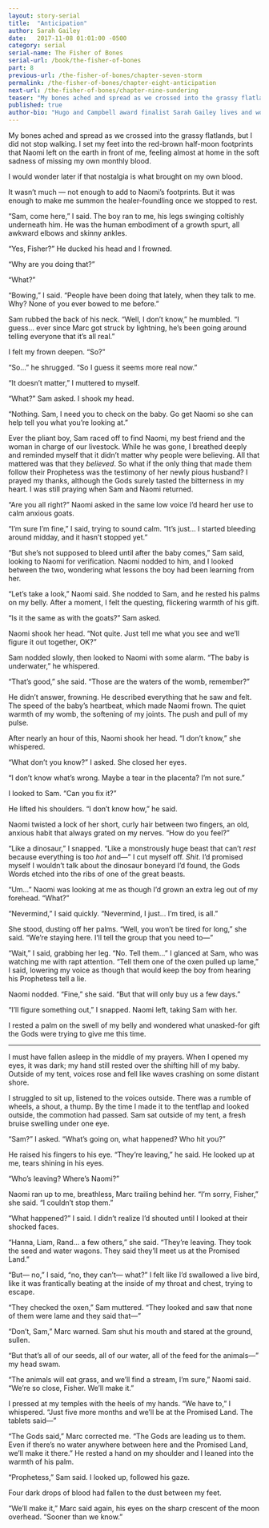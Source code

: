 ```yaml
---
layout: story-serial
title:  "Anticipation"
author: Sarah Gailey
date:   2017-11-08 01:01:00 -0500
category: serial
serial-name: The Fisher of Bones
serial-url: /book/the-fisher-of-bones
part: 8
previous-url: /the-fisher-of-bones/chapter-seven-storm
permalink: /the-fisher-of-bones/chapter-eight-anticipation
next-url: /the-fisher-of-bones/chapter-nine-sundering
teaser: "My bones ached and spread as we crossed into the grassy flatlands, but I did not stop walking."
published: true
author-bio: "Hugo and Campbell award finalist Sarah Gailey lives and works in beautiful Oakland, California. Her nonfiction has been published by _Mashable_ and the _Boston Globe_, and her fiction has been published internationally. She is a regular contributor for _Tor.com_ and _Barnes & Noble_. You can find links to her work at [www.sarahgailey.com](http://www.sarahgailey.com). She tweets [@gaileyfrey](http://twitter.com/gaileyfrey)."
---
```


My bones ached and spread as we crossed into the grassy flatlands, but I did not stop walking. I set my feet into the red-brown half-moon footprints that Naomi left on the earth in front of me, feeling almost at home in the soft sadness of missing my own monthly blood.

I would wonder later if that nostalgia is what brought on my own blood.

It wasn’t much — not enough to add to Naomi’s footprints. But it was enough to make me summon the healer-foundling once we stopped to rest.

“Sam, come here,” I said. The boy ran to me, his legs swinging coltishly underneath him. He was the human embodiment of a growth spurt, all awkward elbows and skinny ankles.

“Yes, Fisher?” He ducked his head and I frowned.

“Why are you doing that?”

“What?”

“Bowing,” I said. “People have been doing that lately, when they talk to me. Why? None of you ever bowed to me before.”

Sam rubbed the back of his neck. “Well, I don’t know,” he mumbled. “I guess… ever since Marc got struck by lightning, he’s been going around telling everyone that it’s all real.”

I felt my frown deepen. “So?”

“So…” he shrugged. “So I guess it seems more real now.”

“It doesn’t matter,” I muttered to myself.

“What?” Sam asked. I shook my head.

“Nothing. Sam, I need you to check on the baby. Go get Naomi so she can help tell you what you’re looking at.”

Ever the pliant boy, Sam raced off to find Naomi, my best friend and the woman in charge of our livestock. While he was gone, I breathed deeply and reminded myself that it didn’t matter why people were believing. All that mattered was that they *believed*. So what if the only thing that made them follow their Prophetess was the testimony of her newly pious husband? I prayed my thanks, although the Gods surely tasted the bitterness in my heart. I was still praying when Sam and Naomi returned.

“Are you all right?” Naomi asked in the same low voice I’d heard her use to calm anxious goats.

“I’m sure I’m fine,” I said, trying to sound calm. “It’s just… I started bleeding around midday, and it hasn’t stopped yet.”

“But she’s not supposed to bleed until after the baby comes,” Sam said, looking to Naomi for verification. Naomi nodded to him, and I looked between the two, wondering what lessons the boy had been learning from her.

“Let’s take a look,” Naomi said. She nodded to Sam, and he rested his palms on my belly. After a moment, I felt the questing, flickering warmth of his gift.

“Is it the same as with the goats?” Sam asked.

Naomi shook her head. “Not quite. Just tell me what you see and we’ll figure it out together, OK?”

Sam nodded slowly, then looked to Naomi with some alarm. “The baby is underwater,” he whispered.

“That’s good,” she said. “Those are the waters of the womb, remember?”

He didn’t answer, frowning. He described everything that he saw and felt. The speed of the baby’s heartbeat, which made Naomi frown. The quiet warmth of my womb, the softening of my joints. The push and pull of my pulse.

After nearly an hour of this, Naomi shook her head. “I don’t know,” she whispered.

“What don’t you know?” I asked. She closed her eyes.

“I don’t know what’s wrong. Maybe a tear in the placenta? I’m not sure.”

I looked to Sam. “Can you fix it?”

He lifted his shoulders. “I don’t know how,” he said.

Naomi twisted a lock of her short, curly hair between two fingers, an old, anxious habit that always grated on my nerves. “How do you feel?”

“Like a dinosaur,” I snapped. “Like a monstrously huge beast that can’t *rest* because everything is too *hot* and—” I cut myself off. *Shit*. I’d promised myself I wouldn’t talk about the dinosaur boneyard I’d found, the Gods Words etched into the ribs of one of the great beasts.

“Um…” Naomi was looking at me as though I’d grown an extra leg out of my forehead. “What?”

“Nevermind,” I said quickly. “Nevermind, I just… I’m tired, is all.”

She stood, dusting off her palms. “Well, you won’t be tired for long,” she said. “We’re staying here. I’ll tell the group that you need to—”

“Wait,” I said, grabbing her leg. “No. Tell them…” I glanced at Sam, who was watching me with rapt attention. “Tell them one of the oxen pulled up lame,” I said, lowering my voice as though that would keep the boy from hearing his Prophetess tell a lie.

Naomi nodded. “Fine,” she said. “But that will only buy us a few days.”

“I’ll figure something out,” I snapped. Naomi left, taking Sam with her.

I rested a palm on the swell of my belly and wondered what unasked-for gift the Gods were trying to give me this time.

----

I must have fallen asleep in the middle of my prayers. When I opened my eyes, it was dark; my hand still rested over the shifting hill of my baby. Outside of my tent, voices rose and fell like waves crashing on some distant shore.

I struggled to sit up, listened to the voices outside. There was a rumble of wheels, a shout, a thump. By the time I made it to the tentflap and looked outside, the commotion had passed. Sam sat outside of my tent, a fresh bruise swelling under one eye.

“Sam?” I asked. “What’s going on, what happened? Who hit you?”

He raised his fingers to his eye. “They’re leaving,” he said. He looked up at me, tears shining in his eyes.

“Who’s leaving? Where’s Naomi?”

Naomi ran up to me, breathless, Marc trailing behind her. “I’m sorry, Fisher,” she said. “I couldn’t stop them.”

“What happened?” I said. I didn’t realize I’d shouted until I looked at their shocked faces.

“Hanna, Liam, Rand… a few others,” she said. “They’re leaving. They took the seed and water wagons. They said they’ll meet us at the Promised Land.”

“But— no,” I said, “no, they can’t— what?” I felt like I’d swallowed a live bird, like it was frantically beating at the inside of my throat and chest, trying to escape.

“They checked the oxen,” Sam muttered. “They looked and saw that none of them were lame and they said that—”

“Don’t, Sam,” Marc warned. Sam shut his mouth and stared at the ground, sullen.

“But that’s all of our seeds, all of our water, all of the feed for the animals—” my head swam.

“The animals will eat grass, and we’ll find a stream, I’m sure,” Naomi said. “We’re so close, Fisher. We’ll make it.”

I pressed at my temples with the heels of my hands. “We have to,” I whispered. “Just five more months and we’ll be at the Promised Land. The tablets said—”

“The Gods said,” Marc corrected me. “The Gods are leading us to them. Even if there’s no water anywhere between here and the Promised Land, we’ll make it there.” He rested a hand on my shoulder and I leaned into the warmth of his palm.

“Prophetess,” Sam said. I looked up, followed his gaze.

Four dark drops of blood had fallen to the dust between my feet.

“We’ll make it,” Marc said again, his eyes on the sharp crescent of the moon overhead. “Sooner than we know.”
